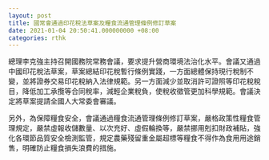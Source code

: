 ```yaml
---
layout: post
title: 國常會通過印花稅法草案及糧食流通管理條例修訂草案
date: 2021-01-04 20:50:41.000000000 +08:00
categories: rthk
---
```


總理李克強主持召開國務院常務會議，要求提升營商環境法治化水平。會議又通過中國印花稅法草案，草案總結印花稅暫行條例實踐，一方面總體保持現行稅制不變，並將證券交易印花稅納入法律規範。另一方面減少並取消許可證照等印花稅稅目，降低加工承攬等合同稅率，減輕企業稅負，使稅收徵管更加科學規範。會議決定將草案提請全國人大常委會審議。

另外，為保障糧食安全，會議通過糧食流通管理條例修訂草案，嚴格政策性糧食管理規定，嚴禁虛報收儲數量、以次充好、虛假輪換等，嚴禁挪用剋扣財政補貼，強化各環節品質安全檢測監管，規定農藥殘留重金屬超標等糧食不得作為食用用途銷售，明確防止糧食損失浪費的措施。
